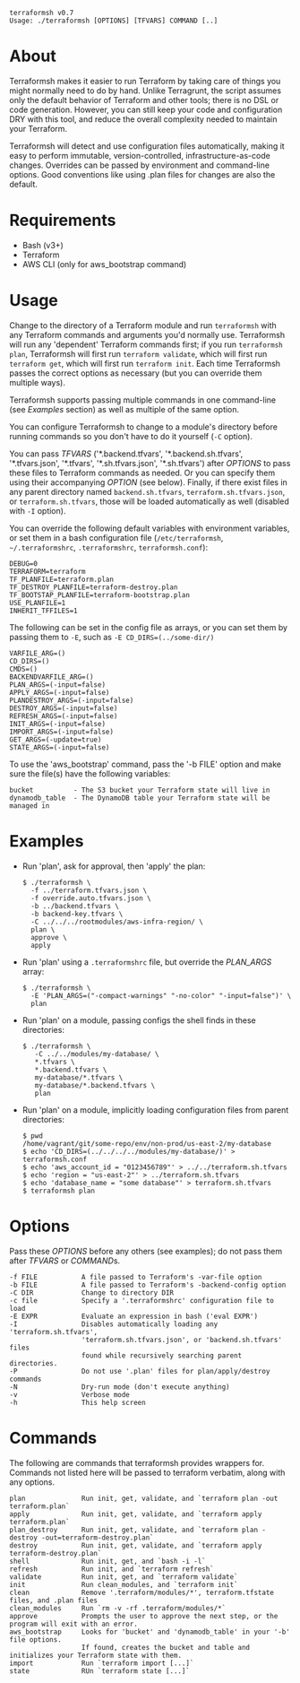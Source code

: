     terraformsh v0.7
    Usage: ./terraformsh [OPTIONS] [TFVARS] COMMAND [..]

# About
  Terraformsh makes it easier to run Terraform by taking care of things you might
  normally need to do by hand. Unlike Terragrunt, the script assumes only the
  default behavior of Terraform and other tools; there is no DSL or code
  generation. However, you can still keep your code and configuration DRY with
  this tool, and reduce the overall complexity needed to maintain your Terraform.

  Terraformsh will detect and use configuration files automatically, making it
  easy to perform immutable, version-controlled, infrastructure-as-code changes.
  Overrides can be passed by environment and command-line options. Good 
  conventions like using .plan files for changes are also the default.

# Requirements
 - Bash (v3+)
 - Terraform
 - AWS CLI (only for aws_bootstrap command)

# Usage

  Change to the directory of a Terraform module and run `terraformsh` with any
  Terraform commands and arguments you'd normally use. Terraformsh will run any
  'dependent' Terraform commands first; if you run `terraformsh plan`, 
  Terraformsh will first run `terraform validate`, which will first run
  `terraform get`, which will first run `terraform init`.
  Each time Terraformsh passes the correct options as necessary (but you can
  override them multiple ways).

  Terraformsh supports passing multiple commands in one command-line (see
  *Examples* section) as well as multiple of the same option.

  You can configure Terraformsh to change to a module's directory before running
  commands so you don't have to do it yourself (`-C` option).

  You can pass *TFVARS* ('\*.backend.tfvars', '\*.backend.sh.tfvars', '\*.tfvars.json',
  '\*.tfvars', '\*.sh.tfvars.json', '\*.sh.tfvars') after *OPTIONS* to pass these
  files to Terraform commands as needed. Or you can specify them using their 
  accompanying *OPTION* (see below). Finally, if there exist files in any parent
  directory named `backend.sh.tfvars`, `terraform.sh.tfvars.json`, or
  `terraform.sh.tfvars`, those will be loaded automatically as well (disabled with
  `-I` option).

  You can override the following default variables with environment variables, or
  set them in a bash configuration file (`/etc/terraformsh`, `~/.terraformshrc`,
  `.terraformshrc`, `terraformsh.conf`):

    DEBUG=0
    TERRAFORM=terraform
    TF_PLANFILE=terraform.plan
    TF_DESTROY_PLANFILE=terraform-destroy.plan
    TF_BOOTSTAP_PLANFILE=terraform-bootstrap.plan
    USE_PLANFILE=1
    INHERIT_TFFILES=1

  The following can be set in the config file as arrays, or you can set them
  by passing them to `-E`, such as `-E CD_DIRS=(../some-dir/)`

    VARFILE_ARG=()
    CD_DIRS=()
    CMDS=()
    BACKENDVARFILE_ARG=()
    PLAN_ARGS=(-input=false)
    APPLY_ARGS=(-input=false)
    PLANDESTROY_ARGS=(-input=false)
    DESTROY_ARGS=(-input=false)
    REFRESH_ARGS=(-input=false)
    INIT_ARGS=(-input=false)
    IMPORT_ARGS=(-input=false)
    GET_ARGS=(-update=true)
    STATE_ARGS=(-input=false)

  To use the 'aws_bootstrap' command, pass the '-b FILE' option and make sure the
  file(s) have the following variables:

    bucket          - The S3 bucket your Terraform state will live in
    dynamodb_table  - The DynamoDB table your Terraform state will be managed in

# Examples

 - Run 'plan', ask for approval, then 'apply' the plan:
    ```
    $ ./terraformsh \
      -f ../terraform.tfvars.json \
      -f override.auto.tfvars.json \
      -b ../backend.tfvars \
      -b backend-key.tfvars \
      -C ../../../rootmodules/aws-infra-region/ \
      plan \
      approve \
      apply
    ```

 - Run 'plan' using a `.terraformshrc` file, but override the *PLAN_ARGS* array:
    ```
    $ ./terraformsh \
      -E 'PLAN_ARGS=("-compact-warnings" "-no-color" "-input=false")' \
      plan
    ```

 - Run 'plan' on a module, passing configs the shell finds in these directories:
    ```
    $ ./terraformsh \
       -C ../../modules/my-database/ \
       *.tfvars \
       *.backend.tfvars \
       my-database/*.tfvars \
       my-database/*.backend.tfvars \
       plan
    ```

 - Run 'plan' on a module, implicitly loading configuration files from parent directories:
    ```
    $ pwd
    /home/vagrant/git/some-repo/env/non-prod/us-east-2/my-database
    $ echo 'CD_DIRS=(../../../../modules/my-database/)' > terraformsh.conf
    $ echo 'aws_account_id = "0123456789"' > ../../terraform.sh.tfvars
    $ echo 'region = "us-east-2"' > ../terraform.sh.tfvars
    $ echo 'database_name = "some database"' > terraform.sh.tfvars
    $ terraformsh plan
    ```


# Options

  Pass these *OPTIONS* before any others (see examples); do not pass them after
  *TFVARS* or *COMMAND*s.

    -f FILE           A file passed to Terraform's -var-file option
    -b FILE           A file passed to Terraform's -backend-config option
    -C DIR            Change to directory DIR
    -c file           Specify a '.terraformshrc' configuration file to load
    -E EXPR           Evaluate an expression in bash ('eval EXPR')
    -I                Disables automatically loading any 'terraform.sh.tfvars',
                      'terraform.sh.tfvars.json', or 'backend.sh.tfvars' files 
                      found while recursively searching parent directories.
    -P                Do not use '.plan' files for plan/apply/destroy commands
    -N                Dry-run mode (don't execute anything)
    -v                Verbose mode
    -h                This help screen

# Commands

  The following are commands that terraformsh provides wrappers for. Commands
  not listed here will be passed to terraform verbatim, along with any options.

    plan              Run init, get, validate, and `terraform plan -out terraform.plan`
    apply             Run init, get, validate, and `terraform apply terraform.plan`
    plan_destroy      Run init, get, validate, and `terraform plan -destroy -out=terraform-destroy.plan`
    destroy           Run init, get, validate, and `terraform apply terraform-destroy.plan`
    shell             Run init, get, and `bash -i -l`
    refresh           Run init, and `terraform refresh`
    validate          Run init, get, and `terraform validate`
    init              Run clean_modules, and `terraform init`
    clean             Remove '.terraform/modules/*', terraform.tfstate files, and .plan files
    clean_modules     Run `rm -v -rf .terraform/modules/*`
    approve           Prompts the user to approve the next step, or the program will exit with an error.
    aws_bootstrap     Looks for 'bucket' and 'dynamodb_table' in your '-b' file options.
                      If found, creates the bucket and table and initializes your Terraform state with them.
    import            Run `terraform import [...]`
    state             RUn `terraform state [...]`
